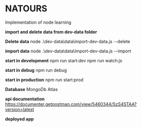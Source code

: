 # NATOURS
Implementation of node learning


**import and delete data from dev-data folder**

**Delete data**
node .\dev-data\data\import-dev-data.js --delete

**import data**
node .\dev-data\data\import-dev-data.js --import

**start in development**
npm run start:dev
npm run watch:js

**start in debug**
npm run debug

**start in production**
npm run start:prod

**Database**
MongoDb Atlas

**api documentation**
https://documenter.getpostman.com/view/5460344/SzS4STAA?version=latest

**deployed app**
